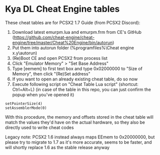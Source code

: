 # Kya DL Cheat Engine tables
These cheat tables are for PCSX2 1.7
Guide (from PCSX2 Discord):  
1. Download latest emurpm.lua and emurpm.frm from CE's GitHub (https://github.com/cheat-engine/cheat-engine/tree/master/Cheat%20Engine/bin/autorun) 
1. Put them into autorun folder (%programfiles%\Cheat engine x.y\autorun\)
1. (Re)Boot CE and open PCSX2 from process list
1. Click "Emulator Memory" > "Set Base Address"
1. Type [eemem] to first text box and type 0x02000000 to "Size of Memory", then click "(Re)Set address"
1. If you want to open an already existing cheat table, do so now
1. Execute following script on "Cheat Table Lua script" (shortcut: Ctrl+Alt+L) (in case of the table in this repo, you can just confirm the popup when you've opened it)
```
setPointerSize(4)
setAssemblerMode(0)
```
With this procedure, the memory and offsets stored in the cheat table will match the values they'd have on the actual hardware, so they also be directly used to write cheat codes

  

    
Legacy note: PCSX2 1.6 instead always maps EEmem to 0x20000000, but please try to migrate to 1.7 as it's more accurate, seems to be faster, and will shortly replace 1.6 as the stable release anyway
